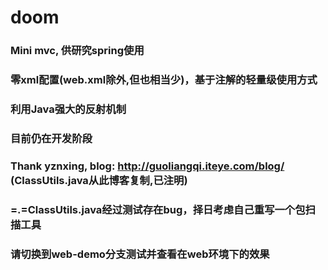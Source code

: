 # doom
### Mini mvc, 供研究spring使用
### 零xml配置(web.xml除外,但也相当少)，基于注解的轻量级使用方式
### 利用Java强大的反射机制
### 目前仍在开发阶段
### Thank yznxing, blog: http://guoliangqi.iteye.com/blog/ (ClassUtils.java从此博客复制,已注明)
### =.=ClassUtils.java经过测试存在bug，择日考虑自己重写一个包扫描工具
### 请切换到web-demo分支测试并查看在web环境下的效果
